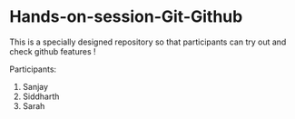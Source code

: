 # Hands-on-session-Git-Github
This is a specially designed repository so that participants can try out and check github features !


Participants:
<br/>
1. Sanjay  <br/>
2. Siddharth  <br/>
3. Sarah  <br/>


